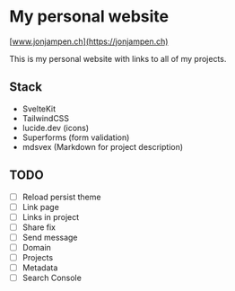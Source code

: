 # My personal website
[www.jonjampen.ch](https://jonjampen.ch)

This is my personal website with links to all of my projects.

## Stack
- SvelteKit
- TailwindCSS
- lucide.dev (icons)
- Superforms (form validation)
- mdsvex (Markdown for project description)

## TODO
- [ ] Reload persist theme
- [ ] Link page
- [ ] Links in project
- [ ] Share fix
- [ ] Send message
- [ ] Domain
- [ ] Projects
- [ ] Metadata
- [ ] Search Console